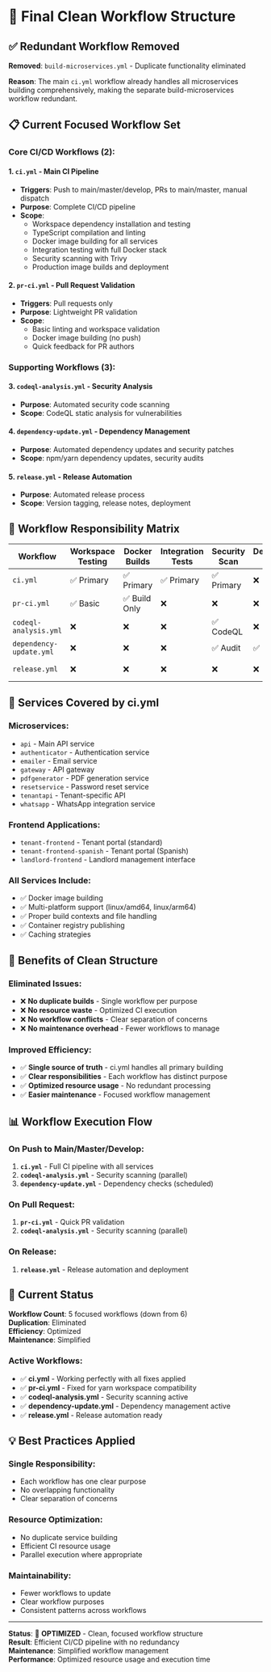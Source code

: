 # 🎯 Final Clean Workflow Structure

## ✅ Redundant Workflow Removed

**Removed**: `build-microservices.yml` - Duplicate functionality eliminated

**Reason**: The main `ci.yml` workflow already handles all microservices building comprehensively, making the separate build-microservices workflow redundant.

## 📋 Current Focused Workflow Set

### **Core CI/CD Workflows** (2):

#### **1. `ci.yml` - Main CI Pipeline** 
- **Triggers**: Push to main/master/develop, PRs to main/master, manual dispatch
- **Purpose**: Complete CI/CD pipeline
- **Scope**: 
  - Workspace dependency installation and testing
  - TypeScript compilation and linting
  - Docker image building for all services
  - Integration testing with full Docker stack
  - Security scanning with Trivy
  - Production image builds and deployment

#### **2. `pr-ci.yml` - Pull Request Validation**
- **Triggers**: Pull requests only
- **Purpose**: Lightweight PR validation
- **Scope**:
  - Basic linting and workspace validation
  - Docker image building (no push)
  - Quick feedback for PR authors

### **Supporting Workflows** (3):

#### **3. `codeql-analysis.yml` - Security Analysis**
- **Purpose**: Automated security code scanning
- **Scope**: CodeQL static analysis for vulnerabilities

#### **4. `dependency-update.yml` - Dependency Management**
- **Purpose**: Automated dependency updates and security patches
- **Scope**: npm/yarn dependency updates, security audits

#### **5. `release.yml` - Release Automation**
- **Purpose**: Automated release process
- **Scope**: Version tagging, release notes, deployment

## 🎯 Workflow Responsibility Matrix

| Workflow | Workspace Testing | Docker Builds | Integration Tests | Security Scan | Dependency Mgmt | Release |
|----------|------------------|---------------|------------------|---------------|-----------------|---------|
| `ci.yml` | ✅ Primary | ✅ Primary | ✅ Primary | ✅ Primary | ❌ | ❌ |
| `pr-ci.yml` | ✅ Basic | ✅ Build Only | ❌ | ❌ | ❌ | ❌ |
| `codeql-analysis.yml` | ❌ | ❌ | ❌ | ✅ CodeQL | ❌ | ❌ |
| `dependency-update.yml` | ❌ | ❌ | ❌ | ✅ Audit | ✅ Primary | ❌ |
| `release.yml` | ❌ | ❌ | ❌ | ❌ | ❌ | ✅ Primary |

## 🔧 Services Covered by ci.yml

### **Microservices**:
- `api` - Main API service
- `authenticator` - Authentication service
- `emailer` - Email service
- `gateway` - API gateway
- `pdfgenerator` - PDF generation service
- `resetservice` - Password reset service
- `tenantapi` - Tenant-specific API
- `whatsapp` - WhatsApp integration service

### **Frontend Applications**:
- `tenant-frontend` - Tenant portal (standard)
- `tenant-frontend-spanish` - Tenant portal (Spanish)
- `landlord-frontend` - Landlord management interface

### **All Services Include**:
- ✅ Docker image building
- ✅ Multi-platform support (linux/amd64, linux/arm64)
- ✅ Proper build contexts and file handling
- ✅ Container registry publishing
- ✅ Caching strategies

## 🚀 Benefits of Clean Structure

### **Eliminated Issues**:
- ❌ **No duplicate builds** - Single workflow per purpose
- ❌ **No resource waste** - Optimized CI execution
- ❌ **No workflow conflicts** - Clear separation of concerns
- ❌ **No maintenance overhead** - Fewer workflows to manage

### **Improved Efficiency**:
- ✅ **Single source of truth** - ci.yml handles all primary building
- ✅ **Clear responsibilities** - Each workflow has distinct purpose
- ✅ **Optimized resource usage** - No redundant processing
- ✅ **Easier maintenance** - Focused workflow management

## 📊 Workflow Execution Flow

### **On Push to Main/Master/Develop**:
1. **`ci.yml`** - Full CI pipeline with all services
2. **`codeql-analysis.yml`** - Security scanning (parallel)
3. **`dependency-update.yml`** - Dependency checks (scheduled)

### **On Pull Request**:
1. **`pr-ci.yml`** - Quick PR validation
2. **`codeql-analysis.yml`** - Security scanning (parallel)

### **On Release**:
1. **`release.yml`** - Release automation and deployment

## 🎯 Current Status

**Workflow Count**: 5 focused workflows (down from 6)  
**Duplication**: Eliminated  
**Efficiency**: Optimized  
**Maintenance**: Simplified  

### **Active Workflows**:
- ✅ **ci.yml** - Working perfectly with all fixes applied
- ✅ **pr-ci.yml** - Fixed for yarn workspace compatibility
- ✅ **codeql-analysis.yml** - Security scanning active
- ✅ **dependency-update.yml** - Dependency management active
- ✅ **release.yml** - Release automation ready

## 💡 Best Practices Applied

### **Single Responsibility**:
- Each workflow has one clear purpose
- No overlapping functionality
- Clear separation of concerns

### **Resource Optimization**:
- No duplicate service building
- Efficient CI resource usage
- Parallel execution where appropriate

### **Maintainability**:
- Fewer workflows to update
- Clear workflow purposes
- Consistent patterns across workflows

---

**Status**: 🎉 **OPTIMIZED** - Clean, focused workflow structure  
**Result**: Efficient CI/CD pipeline with no redundancy  
**Maintenance**: Simplified workflow management  
**Performance**: Optimized resource usage and execution time
